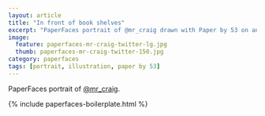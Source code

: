 ```yaml
---
layout: article
title: "In front of book shelves"
excerpt: "PaperFaces portrait of @mr_craig drawn with Paper by 53 on an iPad."
image: 
  feature: paperfaces-mr-craig-twitter-lg.jpg
  thumb: paperfaces-mr-craig-twitter-150.jpg
category: paperfaces
tags: [portrait, illustration, paper by 53]
---
```


PaperFaces portrait of [@mr_craig](http://twitter.com/mr_craig).

{% include paperfaces-boilerplate.html %}